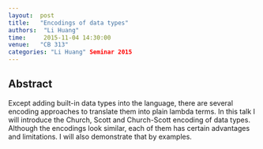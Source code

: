 ```yaml
--- 
layout:  post 
title:   "Encodings of data types"
authors:  "Li Huang"
time:     2015-11-04 14:30:00
venue:   "CB 313"
categories: "Li Huang" Seminar 2015
--- 
```

## Abstract

Except adding built-in data types into the language, there are several
encoding approaches to translate them into plain lambda terms. In this
talk I will introduce the Church, Scott and Church-Scott encoding of
data types. Although the encodings look similar, each of them has
certain advantages and limitations. I will also demonstrate that by
examples.

